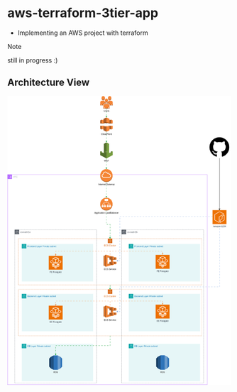 # aws-terraform-3tier-app

- Implementing an AWS project with terraform 

> [!NOTE]
> still in progress :)

## Architecture View

![requirement](./architecture-required.png)